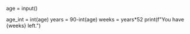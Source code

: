 age = input()

age_int = int(age)
years = 90-int(age)
weeks = years*52
print(f"You have {weeks} left.")
